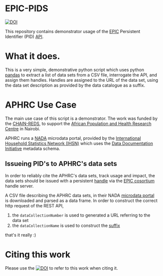 EPIC-PIDS
=========
[![DOI](https://zenodo.org/badge/1514/brucellino/EPIC-PIDS.png)](http://dx.doi.org/10.5281/zenodo.11613)

This repository contains demonstrator usage of the [EPIC](http://epic.grnet.gr/) Persistent Identifier (PID) [API](http://epic.grnet.gr/guides/api/).

# What it does.

This is a very simple, demonstrative python script which uses python [pandas](pandas.pydata.org) to extract a list of data sets from a CSV file, interrogate the API, and assign them handles. Handles are assigned to the URL of the data set, using the data set description as provided by the data catalogue as a suffix. 


# APHRC Use Case

The main use case of this script is a demonstrator. The work was funded by the  [CHAIN-REDS](http://www.chain-project), to support the [African Population and Health Research Centre](http://www.aphrc.org) in Nairobi.

APHRC runs a [NADA](http://www.ihsn.org/home/software/nada) microdata portal, provided by the [International Household Statistics Network (IHSN)](http://www.ihsn.org/home/) which uses the [ Data Documentation Initiative](http://www.ddialliance.org) metadata  schema. 

## Issueing PID's to APHRC's data sets

In order to reliably cite the APHRC's data sets, track usage and impact, the data sets should be issued with a persistent [handle](http://en.wikipedia.org/wiki/Handle_System) via the [EPIC cosortium](http://www.pidconsortium.eu/) handle server.

A CSV file describing the APHRC data sets, in their NADA [microdata portal](aphrc.org/catalog/microdata/index.php/catalog) is downloaded and parsed as a data frame. In order to construct the correct http request of the REST API, 
  1. the `dataCollectionNumber` is used to generated a URL referring to the data set
  2. the `dataCollectionName` is used to construct the [suffix](http://epic.grnet.gr/guides/glossary/)

that's it really :)

# Citing this work
Please use the [![DOI](https://zenodo.org/badge/1514/brucellino/EPIC-PIDS.png)](http://dx.doi.org/10.5281/zenodo.11613) to refer to this work when citing it.

